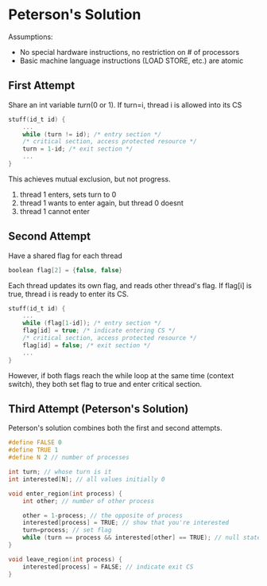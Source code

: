 # Peterson's Solution
Assumptions:
* No special hardware instructions, no restriction on # of processors
* Basic machine language instructions (LOAD STORE, etc.) are atomic

## First Attempt
Share an int variable *turn*(0 or 1). If turn=i, thread i is allowed into its CS
```c
stuff(id_t id) {
	...
	while (turn != id); /* entry section */
	/* critical section, access protected resource */
	turn = 1-id; /* exit section */
	...
}
```
This achieves mutual exclusion, but not progress.
1. thread 1 enters, sets turn to 0
2. thread 1 wants to enter again, but thread 0 doesnt
3. thread 1 cannot enter

## Second Attempt
Have a shared flag for each thread
```c
boolean flag[2] = {false, false}
```
Each thread updates its own flag, and reads other thread's flag. If flag[i] is true, thread i is ready to enter its CS.
```c
stuff(id_t id) {
	...
	while (flag[1-id]); /* entry section */
	flag[id] = true; /* indicate entering CS */
	/* critical section, access protected resource */
	flag[id] = false; /* exit section */
	...
}
```
However, if both flags reach the while loop at the same time (context switch), they both set flag to true and enter critical section. 

## Third Attempt (Peterson's Solution)
Peterson's solution combines both the first and second attempts.
```c
#define FALSE 0
#define TRUE 1
#define N 2 // number of processes

int turn; // whose turn is it
int interested[N]; // all values initially 0

void enter_region(int process) {
	int other; // number of other process

	other = 1-process; // the opposite of process
	interested[process] = TRUE; // show that you're interested
	turn=process; // set flag
	while (turn == process && interested[other] == TRUE); // null statement
}

void leave_region(int process) {
	interested[process] = FALSE; // indicate exit CS
} 
```
